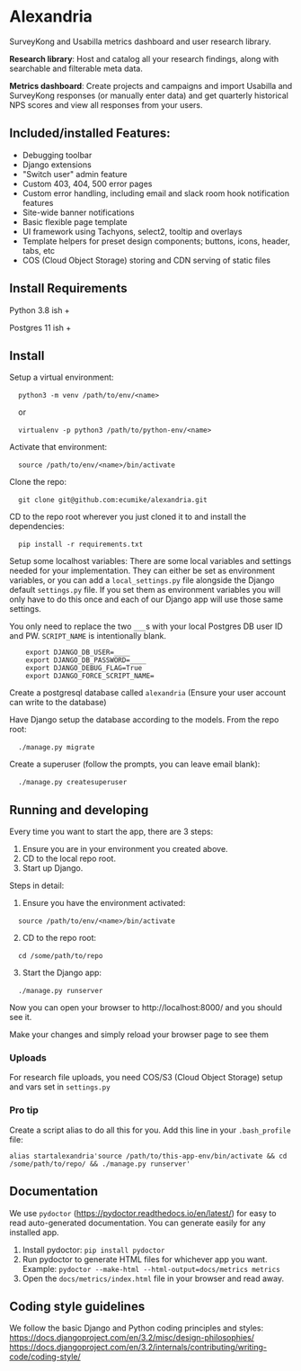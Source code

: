 # Alexandria
SurveyKong and Usabilla metrics dashboard and user research library. 

**Research library**: Host and catalog all your research findings, along with searchable and filterable meta data.

**Metrics dashboard**:  Create projects and campaigns and import Usabilla and SurveyKong responses (or manually enter data) and get quarterly historical NPS scores and view all responses from your users.


## Included/installed Features:
- Debugging toolbar
- Django extensions
- "Switch user" admin feature
- Custom 403, 404, 500 error pages
- Custom error handling, including email and slack room hook notification features
- Site-wide banner notifications
- Basic flexible page template
- UI framework using Tachyons, select2, tooltip and overlays
- Template helpers for preset design components; buttons, icons, header, tabs, etc
- COS (Cloud Object Storage) storing and CDN serving of static files


## Install Requirements

Python 3.8 ish +

Postgres 11 ish +

## Install

Setup a virtual environment:

&nbsp; &nbsp; `python3 -m venv /path/to/env/<name>`

&nbsp; &nbsp; or

&nbsp; &nbsp; `virtualenv -p python3 /path/to/python-env/<name>`


Activate that environment:

&nbsp; &nbsp; `source /path/to/env/<name>/bin/activate`


Clone the repo:

&nbsp; &nbsp; `git clone git@github.com:ecumike/alexandria.git`


CD to the repo root wherever you just cloned it to and install the dependencies:

&nbsp; &nbsp; `pip install -r requirements.txt`

Setup some localhost variables:
There are some local variables and settings needed for your implementation. They can either be set as environment variables, or you can add a `local_settings.py` file alongside the Django default `settings.py` file. 
If you set them as environment variables you will only have to do this once and each of our Django app will use those same settings.

You only need to replace the two `___`s with your local Postgres DB user ID and PW. 
`SCRIPT_NAME` is intentionally blank.


```
    export DJANGO_DB_USER=____
    export DJANGO_DB_PASSWORD=____
    export DJANGO_DEBUG_FLAG=True
    export DJANGO_FORCE_SCRIPT_NAME=
```
    
Create a postgresql database called `alexandria`
(Ensure your user account can write to the database)


Have Django setup the database according to the models. From the repo root:

&nbsp; &nbsp; `./manage.py migrate`

Create a superuser (follow the prompts, you can leave email blank):

&nbsp; &nbsp; `./manage.py createsuperuser`

## Running and developing

Every time you want to start the app, there are 3 steps:
1. Ensure you are in your environment you created above.
2. CD to the local repo root.
3. Start up Django.
 
Steps in detail: 

1. Ensure you have the environment activated:

&nbsp; &nbsp; `source /path/to/env/<name>/bin/activate`

2. CD to the repo root:

&nbsp; &nbsp; `cd /some/path/to/repo`

3. Start the Django app:

&nbsp; &nbsp; `./manage.py runserver`

Now you can open your browser to http://localhost:8000/  and you should see it.

Make your changes and simply reload your browser page to see them


### Uploads
For research file uploads, you need COS/S3 (Cloud Object Storage) setup and vars set in `settings.py`


### Pro tip
Create a script alias to do all this for you. Add this line in your `.bash_profile` file:

`alias startalexandria'source /path/to/this-app-env/bin/activate && cd /some/path/to/repo/ && ./manage.py runserver'`


## Documentation
We use `pydoctor` (https://pydoctor.readthedocs.io/en/latest/) for easy to read auto-generated documentation.
You can generate easily for any installed app.
1. Install pydoctor:  `pip install pydoctor`
2. Run pydoctor to generate HTML files for whichever app you want. Example:  `pydoctor --make-html --html-output=docs/metrics metrics`
3. Open the `docs/metrics/index.html` file in your browser and read away.

 
## Coding style guidelines
 
We follow the basic Django and Python coding principles and styles:  
https://docs.djangoproject.com/en/3.2/misc/design-philosophies/  
https://docs.djangoproject.com/en/3.2/internals/contributing/writing-code/coding-style/  

 
  &nbsp;
  
